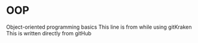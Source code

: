 # OOP
Object-oriented programming basics
This line is from while using gitKraken
This is written directly from gitHub